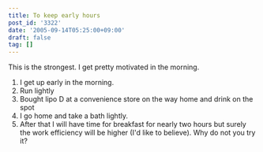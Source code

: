 ```yaml
---
title: To keep early hours
post_id: '3322'
date: '2005-09-14T05:25:00+09:00'
draft: false
tag: []
---
```


This is the strongest. I get pretty motivated in the morning.

1.  I get up early in the morning.
2.  Run lightly
3.  Bought lipo D at a convenience store on the way home and drink on the spot
4.  I go home and take a bath lightly.
5.  After that I will have time for breakfast for nearly two hours but surely the work efficiency will be higher (I'd like to believe). Why do not you try it?